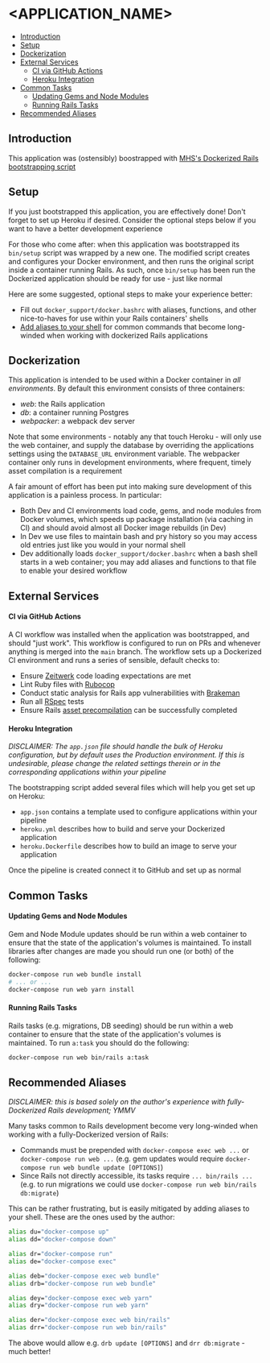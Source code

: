 # <APPLICATION_NAME>

- [Introduction](#introduction)
- [Setup](#setup)
- [Dockerization](#dockerization)
- [External Services](#external-services)
  - [CI via GitHub Actions](#ci-via-github-actions)
  - [Heroku Integration](#heroku-integration)
- [Common Tasks](#common-tasks)
  - [Updating Gems and Node Modules](#updating-gems-and-node-modules)
  - [Running Rails Tasks](#running-rails-tasks)
- [Recommended Aliases](#recommended-aliases)

## Introduction

This application was (ostensibly) boostrapped with [MHS's Dockerized Rails bootstrapping script](https://github.com/mhs/docker-rails-bootstrapper)

## Setup

If you just bootstrapped this application, you are effectively done! Don't forget to set up Heroku if desired. Consider the optional steps below if you want to have a better development experience

For those who come after: when this application was bootstrapped its `bin/setup` script was wrapped by a new one. The modified script creates and configures your Docker environment, and then runs the original script inside a container running Rails. As such, once `bin/setup` has been run the Dockerized application should be ready for use - just like normal

Here are some suggested, optional steps to make your experience better:

- Fill out `docker_support/docker.bashrc` with aliases, functions, and other nice-to-haves for use within your Rails containers' shells
- [Add aliases to your shell](#recommended-aliases) for common commands that become long-winded when working with dockerized Rails applications

## Dockerization

This application is intended to be used within a Docker container in _all environments_. By default this environment consists of three containers:

- *web*: the Rails application
- *db*: a container running Postgres
- *webpacker*: a webpack dev server

Note that some environments - notably any that touch Heroku - will only use the web container, and supply the database by overriding the applications settings using the `DATABASE_URL` environment variable. The webpacker container only runs in
development environments, where frequent, timely asset compilation is a requirement

A fair amount of effort has been put into making sure development of this application is a painless process. In particular:

- Both Dev and CI environments load code, gems, and node modules from Docker volumes, which speeds up package installation (via caching in CI) and should avoid almost all Docker image rebuilds (in Dev)
- In Dev we use files to maintain bash and pry history so you may access old entries just like you would in your normal shell
- Dev additionally loads `docker_support/docker.bashrc` when a bash shell starts in a web container; you may add aliases and functions to that file to enable your desired workflow

## External Services

#### CI via GitHub Actions

A CI workflow was installed when the application was bootstrapped, and should "just work". This workflow is configured to run on PRs and whenever anything is merged into the `main` branch. The workflow sets up a Dockerized CI environment and runs a series of sensible, default checks to:

- Ensure [Zeitwerk](https://github.com/fxn/zeitwerk) code loading expectations are met
- Lint Ruby files with [Rubocop](https://docs.rubocop.org/rubocop/index.html)
- Conduct static analysis for Rails app vulnerabilities with [Brakeman](https://brakemanscanner.org/docs/)
- Run all [RSpec](https://rspec.info/documentation/) tests
- Ensure Rails [asset precompilation](https://guides.rubyonrails.org/asset_pipeline.html) can be successfully completed

#### Heroku Integration

*DISCLAIMER: The `app.json` file should handle the bulk of Heroku configuration, but by default uses the Production environment. If this is undesirable, please change the related settings therein or in the corresponding applications within your pipeline*

The bootstrapping script added several files which will help you get set up on Heroku:

- `app.json` contains a template used to configure applications within your pipeline
- `heroku.yml` describes how to build and serve your Dockerized application
- `heroku.Dockerfile` describes how to build an image to serve your application

Once the pipeline is created connect it to GitHub and set up as normal

## Common Tasks

#### Updating Gems and Node Modules

Gem and Node Module updates should be run within a web container to ensure that the state of the application's volumes is maintained. To install libraries after changes are made you should run one (or both) of the following:

```sh
docker-compose run web bundle install
# ... or ...
docker-compose run web yarn install
```

#### Running Rails Tasks

Rails tasks (e.g. migrations, DB seeding) should be run within a web container to ensure that the state of the application's volumes is maintained. To run `a:task` you should do the following:


```sh
docker-compose run web bin/rails a:task
```

## Recommended Aliases

*DISCLAIMER: this is based solely on the author's experience with fully-Dockerized Rails development; YMMV*

Many tasks common to Rails development become very long-winded when working with a fully-Dockerized version of Rails:

- Commands must be prepended with `docker-compose exec web ...` or `docker-compose run web ...` (e.g. gem updates would require `docker-compose run web bundle update [OPTIONS]`)
- Since Rails not directly accessible, its tasks require `... bin/rails ...` (e.g. to run migrations we could use `docker-compose run web bin/rails db:migrate`)

This can be rather frustrating, but is easily mitigated by adding aliases to your shell. These are the ones used by the author:

```sh
alias du="docker-compose up"
alias dd="docker-compose down"

alias dr="docker-compose run"
alias de="docker-compose exec"

alias deb="docker-compose exec web bundle"
alias drb="docker-compose run web bundle"

alias dey="docker-compose exec web yarn"
alias dry="docker-compose run web yarn"

alias der="docker-compose exec web bin/rails"
alias drr="docker-compose run web bin/rails"
```

The above would allow e.g. `drb update [OPTIONS]` and `drr db:migrate` - much better!
